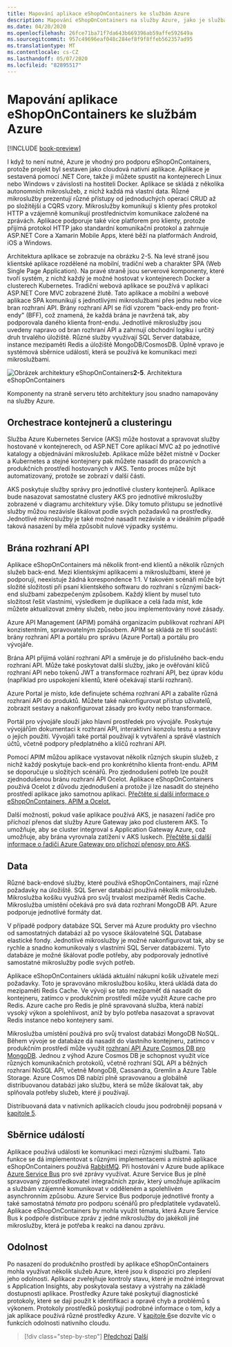 ```yaml
---
title: Mapování aplikace eShopOnContainers ke službám Azure
description: Mapování eShopOnContainers na služby Azure, jako je služba Azure Kubernetes, brána API a Azure Service Bus.
ms.date: 04/20/2020
ms.openlocfilehash: 26fce71ba71f7da643b669396ab59affe592649a
ms.sourcegitcommit: 957c49696eaf048c284ef8f9f8ffeb562357ad95
ms.translationtype: MT
ms.contentlocale: cs-CZ
ms.lasthandoff: 05/07/2020
ms.locfileid: "82895517"
---
```

# <a name="mapping-eshoponcontainers-to-azure-services"></a>Mapování aplikace eShopOnContainers ke službám Azure

[!INCLUDE [book-preview](../../../includes/book-preview.md)]

I když to není nutné, Azure je vhodný pro podporu eShopOnContainers, protože projekt byl sestaven jako cloudová nativní aplikace. Aplikace je sestavená pomocí .NET Core, takže ji můžete spustit na kontejnerech Linux nebo Windows v závislosti na hostiteli Docker. Aplikace se skládá z několika autonomních mikroslužeb, z nichž každá má vlastní data. Různé mikroslužby prezentují různé přístupy od jednoduchých operací CRUD až po složitější a CQRS vzory. Mikroslužby komunikují s klienty přes protokol HTTP a vzájemně komunikují prostřednictvím komunikace založené na zprávách. Aplikace podporuje také více platforem pro klienty, protože přijímá protokol HTTP jako standardní komunikační protokol a zahrnuje ASP.NET Core a Xamarin Mobile Apps, které běží na platformách Android, iOS a Windows.

Architektura aplikace se zobrazuje na obrázku 2-5. Na levé straně jsou klientské aplikace rozdělené na mobilní, tradiční web a charakter SPA (Web Single Page Application). Na pravé straně jsou serverové komponenty, které tvoří systém, z nichž každý je možné hostovat v kontejnerech Docker a clusterech Kubernetes. Tradiční webová aplikace se používá v aplikaci ASP.NET Core MVC zobrazené žlutě. Tato aplikace a mobilní a webové aplikace SPA komunikují s jednotlivými mikroslužbami přes jednu nebo více bran rozhraní API. Brány rozhraní API se řídí vzorem "back-endy pro front-endy" (BFF), což znamená, že každá brána je navržená tak, aby podporovala daného klienta front-endu. Jednotlivé mikroslužby jsou uvedeny napravo od bran rozhraní API a zahrnují obchodní logiku i určitý druh trvalého úložiště. Různé služby využívají SQL Server databáze, instance mezipaměti Redis a úložiště MongoDB/CosmosDB. Úplně vpravo je systémová sběrnice událostí, která se používá ke komunikaci mezi mikroslužbami.

![Obrázek architektury](./media/eshoponcontainers-architecture.png)
eShopOnContainers**2-5**. Architektura eShopOnContainers

Komponenty na straně serveru této architektury jsou snadno namapovány na služby Azure.

## <a name="container-orchestration-and-clustering"></a>Orchestrace kontejnerů a clusteringu

Služba Azure Kubernetes Service (AKS) může hostovat a spravovat služby hostované v kontejnerech, od ASP.NET Core aplikací MVC až po jednotlivé katalogy a objednávání mikroslužeb. Aplikace může běžet místně v Docker a Kubernetes a stejné kontejnery pak můžete nasadit do pracovních a produkčních prostředí hostovaných v AKS. Tento proces může být automatizovaný, protože se zobrazí v další části.

AKS poskytuje služby správy pro jednotlivé clustery kontejnerů. Aplikace bude nasazovat samostatné clustery AKS pro jednotlivé mikroslužby zobrazené v diagramu architektury výše. Díky tomuto přístupu se jednotlivé služby můžou nezávisle škálovat podle svých požadavků na prostředky. Jednotlivé mikroslužby je také možné nasadit nezávisle a v ideálním případě taková nasazení by měla způsobit nulové výpadky systému.

## <a name="api-gateway"></a>Brána rozhraní API

Aplikace eShopOnContainers má několik front-end klientů a několik různých služeb back-end. Mezi klientskými aplikacemi a mikroslužbami, které je podporují, neexistuje žádná korespondence 1:1. V takovém scénáři může být složité složitosti při psaní klientského softwaru do rozhraní s různými back-end službami zabezpečeným způsobem. Každý klient by musel tuto složitost řešit vlastními, výsledkem je duplikace a celá řada míst, kde můžete aktualizovat změny služeb, nebo jsou implementovány nové zásady.

Azure API Management (APIM) pomáhá organizacím publikovat rozhraní API konzistentním, spravovatelným způsobem. APIM se skládá ze tří součástí: brány rozhraní API a portálu pro správu (Azure Portal) a portálu pro vývojáře.

Brána API přijímá volání rozhraní API a směruje je do příslušného back-endu rozhraní API. Může také poskytovat další služby, jako je ověřování klíčů rozhraní API nebo tokenů JWT a transformace rozhraní API, bez úprav kódu (například pro uspokojení klientů, které očekávají starší rozhraní).

Azure Portal je místo, kde definujete schéma rozhraní API a zabalíte různá rozhraní API do produktů. Můžete také nakonfigurovat přístup uživatelů, zobrazit sestavy a nakonfigurovat zásady pro kvóty nebo transformace.

Portál pro vývojáře slouží jako hlavní prostředek pro vývojáře. Poskytuje vývojářům dokumentaci k rozhraní API, interaktivní konzolu testu a sestavy o jejich použití. Vývojáři také portál používají k vytváření a správě vlastních účtů, včetně podpory předplatného a klíčů rozhraní API.

Pomocí APIM můžou aplikace vystavovat několik různých skupin služeb, z nichž každý poskytuje back-end pro konkrétního klienta front-endu. APIM se doporučuje u složitých scénářů. Pro zjednodušení potřeb lze použít zjednodušenou bránu rozhraní API Ocelot. Aplikace eShopOnContainers používá Ocelot z důvodu zjednodušení a protože ji lze nasadit do stejného prostředí aplikace jako samotnou aplikaci. [Přečtěte si další informace o eShopOnContainers, APIM a Ocelot.](https://docs.microsoft.com/dotnet/architecture/microservices/architect-microservice-container-applications/direct-client-to-microservice-communication-versus-the-api-gateway-pattern#azure-api-management)

Další možností, pokud vaše aplikace používá AKS, je nasazení řadiče pro příchozí přenos dat služby Azure Gateway jako pod clusterem AKS. To umožňuje, aby se cluster integroval s Application Gateway Azure, což umožňuje, aby brána vyrovnala zatížení v AKS luskech. [Přečtěte si další informace o řadiči Azure Gateway pro příchozí přenosy pro AKS](https://github.com/Azure/application-gateway-kubernetes-ingress).

## <a name="data"></a>Data

Různé back-endové služby, které používá eShopOnContainers, mají různé požadavky na úložiště. SQL Server databází používá několik mikroslužeb. Mikroslužba košíku využívá pro svůj trvalost mezipaměť Redis Cache. Mikroslužba umístění očekává pro svá data rozhraní MongoDB API. Azure podporuje jednotlivé formáty dat.

V případě podpory databáze SQL Server má Azure produkty pro všechno od samostatných databází až po vysoce škálovatelné SQL Database elastické fondy. Jednotlivé mikroslužby je možné nakonfigurovat tak, aby se rychle a snadno komunikovaly s vlastními SQL Server databázemi. Tyto databáze je možné škálovat podle potřeby, aby podporovaly jednotlivé samostatné mikroslužby podle svých potřeb.

Aplikace eShopOnContainers ukládá aktuální nákupní košík uživatele mezi požadavky. Toto je spravováno mikroslužbou košíku, která ukládá data do mezipaměti Redis Cache. Ve vývoji se tato mezipaměť dá nasadit do kontejneru, zatímco v produkčním prostředí může využít Azure cache pro Redis. Azure cache pro Redis je plně spravovaná služba, která nabízí vysoký výkon a spolehlivost, aniž by bylo potřeba nasazovat a spravovat Redis instance nebo kontejnery sami.

Mikroslužba umístění používá pro svůj trvalost databázi MongoDB NoSQL. Během vývoje se databáze dá nasadit do vlastního kontejneru, zatímco v produkčním prostředí může využít [rozhraní API Azure Cosmos DB pro MongoDB](https://docs.microsoft.com/azure/cosmos-db/mongodb-introduction). Jednou z výhod Azure Cosmos DB je schopnost využít více různých komunikačních protokolů, včetně rozhraní SQL API a běžných rozhraní NoSQL API, včetně MongoDB, Cassandra, Gremlin a Azure Table Storage. Azure Cosmos DB nabízí plně spravovanou a globálně distribuovanou databázi jako službu, která se může škálovat tak, aby splňovala potřeby služeb, které ji používají.

Distribuovaná data v nativních aplikacích cloudu jsou podrobněji popsaná v [kapitole 5](distributed-data.md).

## <a name="event-bus"></a>Sběrnice událostí

Aplikace používá události ke komunikaci mezi různými službami. Tato funkce se dá implementovat s různými implementacemi a místně aplikace eShopOnContainers používá [RabbitMQ](https://www.rabbitmq.com/). Při hostování v Azure bude aplikace [Azure Service Bus](https://docs.microsoft.com/azure/service-bus/) pro své zprávy využívat. Azure Service Bus je plně spravovaný zprostředkovatel integračních zpráv, který umožňuje aplikacím a službám vzájemně komunikovat v odděleném a spolehlivém asynchronním způsobu. Azure Service Bus podporuje jednotlivé fronty a také samostatná *témata* pro podporu scénářů pro předplatitele vydavatelů. Aplikace eShopOnContainers by mohla využít témata, která Azure Service Bus k podpoře distribuce zpráv z jedné mikroslužby do jakékoli jiné mikroslužby, která je potřeba k reakci na danou zprávu.

## <a name="resiliency"></a>Odolnost

Po nasazení do produkčního prostředí by aplikace eShopOnContainers mohla využívat několik služeb Azure, které jsou k dispozici pro zlepšení jeho odolnosti. Aplikace zveřejňuje kontroly stavu, které je možné integrovat s Application Insights, aby poskytovala sestavy a výstrahy na základě dostupnosti aplikace. Prostředky Azure také poskytují diagnostické protokoly, které se dají použít k identifikaci a opravě chyb a problémů s výkonem. Protokoly prostředků poskytují podrobné informace o tom, kdy a jak aplikace používá různé prostředky Azure. V [kapitole 6](resiliency.md)se dozvíte víc o funkcích odolnosti nativního cloudu.

>[!div class="step-by-step"]
>[Předchozí](introduce-eshoponcontainers-reference-app.md)
>[Další](deploy-eshoponcontainers-azure.md)
